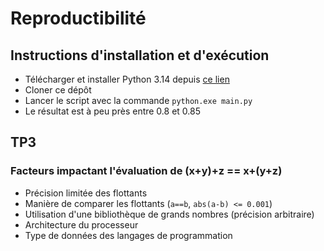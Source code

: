 # Reproductibilité

## Instructions d'installation et d'exécution
- Télécharger et installer Python 3.14 depuis [ce lien](https://www.python.org/downloads/release/python-3140/)
- Cloner ce dépôt
- Lancer le script avec la commande `python.exe main.py`
- Le résultat est à peu près entre 0.8 et 0.85

## TP3

### Facteurs impactant l'évaluation de (x+y)+z == x+(y+z)

- Précision limitée des flottants
- Manière de comparer les flottants (`a==b`, `abs(a-b) <= 0.001`)
- Utilisation d'une bibliothèque de grands nombres (précision arbitraire)
- Architecture du processeur
- Type de données des langages de programmation